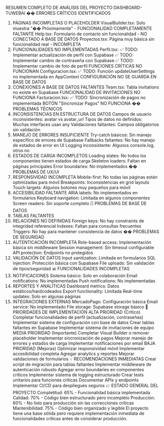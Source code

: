 RESUMEN COMPLETO DE ANÁLISIS DEL PROYECTO DASHBOARD-TUWEBAI
�� ERRORES CRÍTICOS IDENTIFICADOS
1. PÁGINAS INCOMPLETAS O PLACEHOLDER
VisualBuilder.tsx: Solo muestra "�� Próximamente" - FUNCIONALIDAD COMPLETAMENTE FALTANTE
Help.tsx: Formulario de contacto sin funcionalidad - NO CONECTADO A BASE DE DATOS
Proyectos.tsx: Página muy básica sin funcionalidad real - INCOMPLETA
2. FUNCIONALIDADES NO IMPLEMENTADAS
Perfil.tsx:
✅ TODO: Implementar actualización de perfil con Supabase
✅ TODO: Implementar cambio de contraseña con Supabase
✅ TODO: Implementar cambio de foto de perfil
FUNCIONES CRÍTICAS NO FUNCIONAN
Configuracion.tsx:
✅ TODO: Función updateUserSettings no implementada en AppContext
CONFIGURACIÓN NO SE GUARDA EN BASE DE DATOS
3. CONEXIONES A BASE DE DATOS FALTANTES
Team.tsx:
Tabla invitations no existe en Supabase
FUNCIONALIDAD DE INVITACIONES NO FUNCIONA
Facturacion.tsx:
✅ TODO: Sincronización de pagos no implementada
BOTÓN "Sincronizar Pagos" NO FUNCIONA
�� PROBLEMAS TÉCNICOS
4. INCONSISTENCIAS EN ESTRUCTURA DE DATOS
Campos de usuario inconsistentes: avatar vs avatar_url
Tipos de datos no definidos: Muchas interfaces usan any
Validaciones faltantes: Campos obligatorios sin validación
5. MANEJO DE ERRORES INSUFICIENTE
Try-catch básicos: Sin manejo específico de errores de Supabase
Fallbacks faltantes: No hay manejo de estados de error en UI
Logging inconsistente: Algunos console.log, otros no
6. ESTADOS DE CARGA INCOMPLETOS
Loading states: No todos los componentes tienen estados de carga
Skeleton loaders: Faltan en páginas principales
Error boundaries: No implementados
�� PROBLEMAS DE UX/UI
7. RESPONSIVIDAD INCOMPLETA
Mobile-first: No todas las páginas están optimizadas para móvil
Breakpoints: Inconsistencias en grid layouts
Touch targets: Algunos botones muy pequeños para móvil
8. ACCESIBILIDAD FALTANTE
ARIA labels: No implementados en formularios
Keyboard navigation: Limitada en algunos componentes
Screen readers: Sin soporte completo
🗄️ PROBLEMAS DE BASE DE DATOS
9. TABLAS FALTANTES
10. RELACIONES NO DEFINIDAS
Foreign keys: No hay constraints de integridad referencial
Indexes: Faltan para consultas frecuentes
Triggers: No hay para mantener consistencia de datos
�� PROBLEMAS DE SEGURIDAD
11. AUTENTICACIÓN INCOMPLETA
Role-based access: Implementación básica sin middleware
Session management: Sin timeout configurable
API protection: Endpoints no protegidos
12. VALIDACIÓN DE DATOS
Input sanitization: Limitada en formularios
SQL injection: Protección básica con Supabase
File uploads: Sin validación de tipos/seguridad
📊 FUNCIONALIDADES INCOMPLETAS
13. NOTIFICACIONES
Sistema básico: Solo en colaboración
Email notifications: No implementadas
Push notifications: No implementadas
14. REPORTES Y ANALÍTICAS
Dashboard metrics: Datos estáticos/hardcodeados
Export functionality: Limitada
Real-time updates: Solo en algunas páginas
15. INTEGRACIONES EXTERNAS
MercadoPago: Configuración básica
Email service: No implementado
File storage: Supabase storage básico
🎯 PRIORIDADES DE IMPLEMENTACIÓN
ALTA PRIORIDAD (Crítico)
Completar funcionalidades de perfil (actualización, contraseñas)
Implementar sistema de configuración con base de datos
Crear tablas faltantes en Supabase
Implementar sistema de invitaciones de equipo
MEDIA PRIORIDAD (Importante)
Completar Visual Builder o remover placeholder
Implementar sincronización de pagos
Mejorar manejo de errores y estados de carga
Implementar notificaciones por email
BAJA PRIORIDAD (Mejoras)
Optimizar responsividad móvil
Implementar accesibilidad completa
Agregar analytics y reportes
Mejorar validaciones de formularios
💡 RECOMENDACIONES INMEDIATAS
Crear script de migración para tablas faltantes
Implementar middleware de autenticación robusto
Agregar error boundaries en componentes críticos
Implementar sistema de logging estructurado
Crear tests unitarios para funciones críticas
Documentar APIs y endpoints
Implementar CI/CD para despliegues seguros
📈 ESTADO GENERAL DEL PROYECTO
Completitud: 65% - Funcionalidad básica implementada
Calidad: 70% - Código bien estructurado pero incompleto
Producción: 60% - No listo para producción sin las correcciones críticas
Mantenibilidad: 75% - Código bien organizado y legible
El proyecto tiene una base sólida pero requiere implementación inmediata de funcionalidades críticas antes de considerar producción.